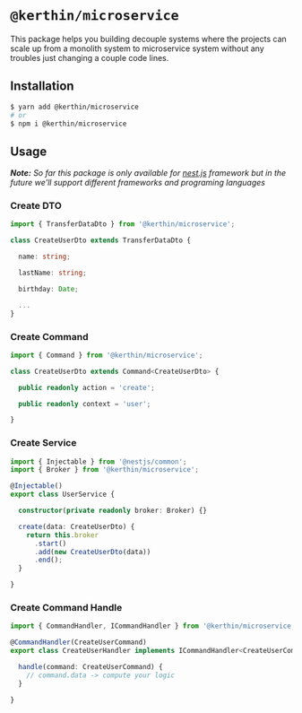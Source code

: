 # `@kerthin/microservice`

This package helps you building decouple systems where the projects can scale up from a monolith system to microservice system without any troubles just changing a couple code lines.

## Installation

```sh
$ yarn add @kerthin/microservice
# or
$ npm i @kerthin/microservice
```

## Usage

_**Note:** So far this package is only available for [nest.js](https://nestjs.com/) framework but in the future we'll support different frameworks and programing languages_

### Create DTO

```ts
import { TransferDataDto } from '@kerthin/microservice';

class CreateUserDto extends TransferDataDto {

  name: string;

  lastName: string;

  birthday: Date;

  ...
}
```


### Create Command

```ts
import { Command } from '@kerthin/microservice';

class CreateUserDto extends Command<CreateUserDto> {

  public readonly action = 'create';

  public readonly context = 'user';

}
```

### Create Service

```ts
import { Injectable } from '@nestjs/common';
import { Broker } from '@kerthin/microservice';

@Injectable()
export class UserService {

  constructor(private readonly broker: Broker) {}

  create(data: CreateUserDto) {
    return this.broker
      .start()
      .add(new CreateUserDto(data))
      .end();
  }

}
```

### Create Command Handle

```ts
import { CommandHandler, ICommandHandler } from '@kerthin/microservice';

@CommandHandler(CreateUserCommand)
export class CreateUserHandler implements ICommandHandler<CreateUserCommand> {

  handle(command: CreateUserCommand) {
    // command.data -> compute your logic
  }

}
```
